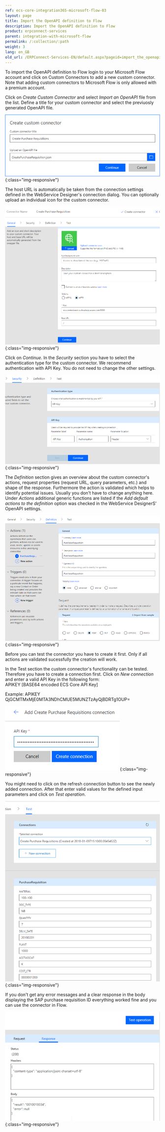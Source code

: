 ```yaml
---
ref: ecs-core-integration365-microsoft-flow-03
layout: page
title: Import the OpenAPI definition to Flow
description: Import the OpenAPI definition to Flow
product: erpconnect-services
parent: integration-with-microsoft-flow
permalink: /:collection/:path
weight: 3
lang: en_GB
old_url: /ERPConnect-Services-EN/default.aspx?pageid=import_the_openapi_definition_to_flow
---
```


To import the OpenAPI definition to Flow login to your Microsoft Flow account and click on Custom Connectors to add a new custom connector. Note that adding custom connectors to Microsoft Flow is only allowed with a premium account. 

Click on *Create Custom Connector* and select *Import an OpenAPI* file from the list. 
Define a title for your custom connector and select the previuosly generated OpenAPI file.

![ecscore_flow_1](/img/content/ecscore_flow_1.png){:class="img-responsive"}

The host URL is automatically be taken from the connection settings defined in the WebService Designer's connection dialog. You can optionally upload an individual icon for the custom connector. 

![ecscore_flow_2](/img/content/ecscore_flow_2.png){:class="img-responsive"}

Click on *Continue*. In the *Security*  section you have to select the authentication type for the custom connector. We recommend authentication with API Key. You do not need to change the other settings.

![ecscore_flow_3](/img/content/ecscore_flow_3.png){:class="img-responsive"}

The *Definition* section gives an overview about the custom connector's actions, request properties (request URL, query parameters, etc.) and shape of the response. Furthermore the action is validated which helps to identify potential issues. Usually you don't have to change anything here. 
Under *Actions*  additional generic functions are listed if the *Add default actions to the definition* option was checked in the WebService DesignerS' OpenAPI settings.  

![ecscore_flow_7](/img/content/ecscore_flow_7.png){:class="img-responsive"}

Before you can test the connector you have to create it first. Only if all actions are validated sucessfully the creation will work.

In the Test section the custom connector's functionality can be tested. Therefore you have to create a connection first. Click on *New connection* and enter a valid API Key in the following form:<br> 
APIKEY [BASE64 encoded ECS Core API Key]

Example: APIKEY QjGCMTMxMjE0MTA3NDhCMUE5MUNZTzAyQjBDRTg1OUP=

![ecscore_flow_4](/img/content/ecscore_flow_4.png){:class="img-responsive"}

You might need to click on the refresh connection button to see the newly added connection. 
After that enter valid values for the defined input parameters and click on *Test operation*. 

![ecscore_flow_5](/img/content/ecscore_flow_5.png){:class="img-responsive"}

If you don't get any error messages and a clear response in the body displaying the SAP purchase requisition ID everything worked fine and you can use the connector in Flow. 

![ecscore_flow_8](/img/content/ecscore_flow_8.png){:class="img-responsive"}
